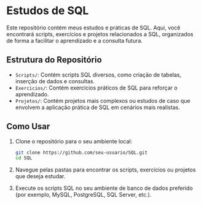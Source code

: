 # Estudos de SQL

Este repositório contém meus estudos e práticas de SQL. Aqui, você encontrará scripts, exercícios e projetos relacionados a SQL, organizados de forma a facilitar o aprendizado e a consulta futura.

## Estrutura do Repositório

- `Scripts/`: Contém scripts SQL diversos, como criação de tabelas, inserção de dados e consultas.
- `Exercicios/`: Contém exercícios práticos de SQL para reforçar o aprendizado.
- `Projetos/`: Contém projetos mais complexos ou estudos de caso que envolvem a aplicação prática de SQL em cenários mais realistas.

## Como Usar

1. Clone o repositório para o seu ambiente local:

    ```bash
    git clone https://github.com/seu-usuario/SQL.git
    cd SQL
    ```

2. Navegue pelas pastas para encontrar os scripts, exercícios ou projetos que deseja estudar.
3. Execute os scripts SQL no seu ambiente de banco de dados preferido (por exemplo, MySQL, PostgreSQL, SQL Server, etc.).
